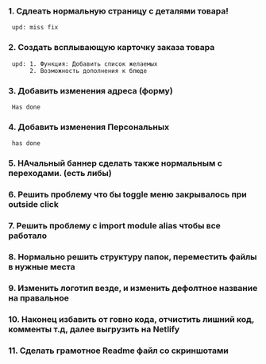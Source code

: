 ### 1. Сдлеать нормальную страницу с деталями товара!

     upd: miss fix

### 2. Создать всплывающую карточку заказа товара

     upd: 1. Функция: Добавить список желаемых
          2. Возможность дополнения к блюде

### 3. Добавить изменения адреса (форму)

     Has done

### 4. Добавить изменения Персональных

     has done

### 5. НАчальный баннер сделать также нормальным с переходами. (есть либы)

### 6. Решить проблему что бы toggle меню закрывалось при outside click

### 7. Решить проблему с import module alias чтобы все работало

### 8. Нормально решить структуру папок, переместить файлы в нужные места

### 9. Изменить логотип везде, и изменить дефолтное название на правальное

### 10. Наконец избавить от говно кода, отчистить лишний код, комменты т.д, далее выгрузить на Netlify

### 11. Сделать грамотное Readme файл со скриншотами
